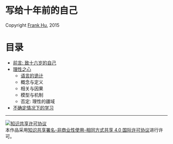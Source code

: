 
# 写给十年前的自己

Copyright [Frank Hu](https://github.com/Frank-the-Obscure), 2015



# 目录

* [前言: 致十六岁的自己](preface.md)
* [理性之心](rationality.md)
  * [语言的诡计](language-secret.md)
  * 概念与定义
  * 相关与因果
  * 模型与机制
  * 否定: 理性的疆域
* [不确定情况下的学习](study-under-uncertainty.md)

---

<a rel="license" href="http://creativecommons.org/licenses/by-nc-sa/4.0/"><img alt="知识共享许可协议" style="border-width:0" src="https://i.creativecommons.org/l/by-nc-sa/4.0/88x31.png" /></a><br />本<span xmlns:dct="http://purl.org/dc/terms/" href="http://purl.org/dc/dcmitype/Text" rel="dct:type">作品</span>采用<a rel="license" href="http://creativecommons.org/licenses/by-nc-sa/4.0/">知识共享署名-非商业性使用-相同方式共享 4.0 国际许可协议</a>进行许可。